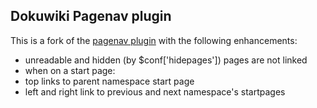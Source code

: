 ## Dokuwiki Pagenav plugin

This is a fork of the [pagenav plugin][pagenav] with the following enhancements:
 * unreadable and hidden (by $conf['hidepages']) pages are not linked
 * when on a start page:
  * top links to parent namespace start page
  * left and right link to previous and next namespace's startpages

[pagenav]:https://www.dokuwiki.org/plugin:pagenav
